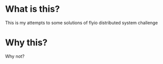 # What is this?
This is my attempts to some solutions of flyio distributed system challenge

# Why this?
Why not?